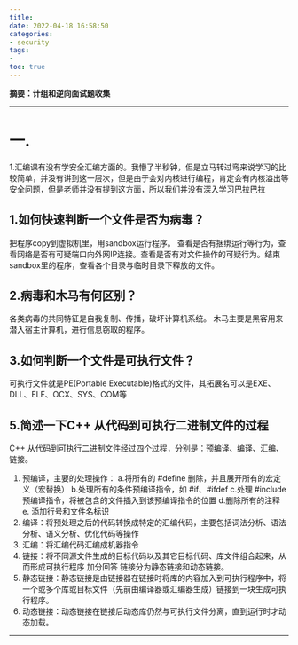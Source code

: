 ```yaml
---
title: 
date: 2022-04-18 16:58:50
categories:
- security
tags:
- 
toc: true
---
```

**摘要：计组和逆向面试题收集**
<!-- more -->
---
# 一.
1.汇编课有没有学安全汇编方面的。我懵了半秒钟，但是立马转过弯来说学习的比较简单，并没有讲到这一层次，但是由于会对内核进行编程，肯定会有内核溢出等安全问题，但是老师并没有提到这方面，所以我们并没有深入学习巴拉巴拉

## 1.如何快速判断一个文件是否为病毒？
把程序copy到虚拟机里，用sandbox运行程序。
查看是否有捆绑运行等行为，查看网络是否有可疑端口向外网IP连接。查看是否有对文件操作的可疑行为。结束sandbox里的程序，查看各个目录与临时目录下释放的文件。
## 2.病毒和木马有何区别？
各类病毒的共同特征是自我复制、传播，破坏计算机系统。
木马主要是黑客用来潜入宿主计算机，进行信息窃取的程序。
## 3.如何判断一个文件是可执行文件？
 可执行文件就是PE(Portable Executable)格式的文件，其拓展名可以是EXE、DLL、ELF、OCX、SYS、COM等



## 5.简述一下C++ 从代码到可执行二进制文件的过程
C++ 从代码到可执行二进制文件经过四个过程，分别是：预编译、编译、汇编、链接。
1. 预编译，主要的处理操作：
a.将所有的 #define 删除，并且展开所有的宏定义（宏替换）
b.处理所有的条件预编译指令，如 #if、#ifdef
c.处理 #include 预编译指令，将被包含的文件插入到该预编译指令的位置
d.删除所有的注释
e. 添加行号和文件名标识
2. 编译：将预处理之后的代码转换成特定的汇编代码，主要包括词法分析、语法分析、语义分析、优化代码等操作
3. 汇编：将汇编代码汇编成机器指令
4. 链接：将不同源文件生成的目标代码以及其它目标代码、库文件组合起来，从而形成可执行程序
加分回答
链接分为静态链接和动态链接。
1. 静态链接：静态链接是由链接器在链接时将库的内容加入到可执行程序中，将一个或多个库或目标文件（先前由编译器或汇编器生成）链接到一块生成可执行程序。
2. 动态链接：动态链接在链接后动态库仍然与可执行文件分离，直到运行时才动态加载。


---

